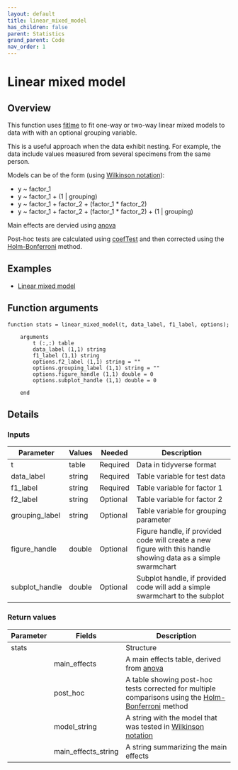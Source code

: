 ```yaml
---
layout: default
title: linear_mixed_model
has_children: false
parent: Statistics
grand_parent: Code
nav_order: 1
---
```


# Linear mixed model

## Overview

This function uses [fitlme](https://www.mathworks.com/help/stats/fitlme.html) to fit one-way or two-way linear mixed models to data with with an optional grouping variable.

This is a useful approach when the data exhibit nesting. For example, the data include values measured from several specimens from the same person.

Models can be of the form (using [Wilkinson notation](https://www.mathworks.com/help/stats/wilkinson-notation.html)):
+ y ~ factor_1
+ y ~ factor_1 + (1 \| grouping)
+ y ~ factor_1 + factor_2 + (factor_1 * factor_2)
+ y ~ factor_1 + factor_2 + (factor_1 * factor_2) + (1 \| grouping)

Main effects are dervied using [anova](https://www.mathworks.com/help/stats/linearmixedmodel.anova.html)

Post-hoc tests are calculated using [coefTest](https://www.mathworks.com/help/stats/linearmixedmodel.coeftest.html) and then corrected using the [Holm-Bonferroni](https://en.wikipedia.org/wiki/Holm%E2%80%93Bonferroni_method) method.

## Examples

+ [Linear mixed model](../../../demos/statistics/linear_mixed_model/linear_mixed_model.html)


## Function arguments

```
function stats = linear_mixed_model(t, data_label, f1_label, options);

    arguments
        t (:,:) table
        data_label (1,1) string
        f1_label (1,1) string
        options.f2_label (1,1) string = ""
        options.grouping_label (1,1) string = ""
        options.figure_handle (1,1) double = 0
        options.subplot_handle (1,1) double = 0

    end
```

## Details

### Inputs

| Parameter | Values | Needed | Description |
| --- | --- | --- | --- |
| t | table | Required | Data in tidyverse format |
| data_label | string | Required | Table variable for test data |
| f1_label | string | Required | Table variable for factor 1 |
| f2_label | string | Optional | Table variable for factor 2 |
| grouping_label | string | Optional | Table variable for grouping parameter |
| figure_handle | double | Optional | Figure handle, if provided code will create a new figure with this handle showing data as a simple swarmchart|
| subplot_handle | double | Optional | Subplot handle, if provided code will add a simple swarmchart to the subplot |

### Return values

| Parameter | Fields | Description |
| --- | --- | --- |
| stats | | Structure |
|  | main_effects | A main effects table, derived from [anova](https://www.mathworks.com/help/stats/linearmixedmodel.anova.html) |
|  | post_hoc | A table showing post-hoc tests corrected for multiple comparisons using the [Holm-Bonferroni](https://en.wikipedia.org/wiki/Holm%E2%80%93Bonferroni_method) method |
|  | model_string | A string with the model that was tested in [Wilkinson notation](https://www.mathworks.com/help/stats/wilkinson-notation.html) |
|  | main_effects_string | A string summarizing the main effects |



